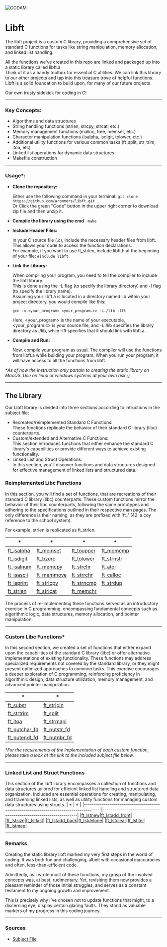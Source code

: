 <img src="https://i.imgur.com/HG66CCx.png?raw=true" alt="CODAM" style="max-width: 50%;">

# Libft
The libft project is a custom C library, providing a comprehensive set of standard C functions for tasks like string manipulation, memory allocation, and linked list handling.  

All the functions we've created in this repo are linked and packaged up into a static library called libft.a.  
Think of it as a handy toolbox for essential C utilities. We can link this library to our other projects and tap into this treasure trove of helpful functions.
Libft is a solid foundation to build upon, for many of our future projects.  

Our own trusty sidekick for coding in C!

---
### Key Concepts:
- Algorithms and data structures
- String handling functions (strlen, strcpy, strcat, etc.)
- Memory management functions (malloc, free, memset, etc.)
- Character manipulation functions (isalpha, isdigit, tolower, etc.)
- Additional utility functions for various common tasks (ft_split, str_trim, itoa, etc)
- Linked list operations for dynamic data structures
- Makefile construction
---

### Usage*:

- **Clone the repository:**

  Either use the following command in your terminal: `git clone https://github.com/arommers/libft.git`  
  Or Click the green "Code" button in the upper right corner to download zip file and then unzip it.

- **Compile the library using the cmd** &nbsp;&nbsp;`make`
- **Include Header Files:**
  
  In your C source file (.c), include the necessary header files from libft. This allows your code to access the function declarations.  
  For example, if you want to use ft_strlen, include libft.h at the beginning of your file: `#include libft`
  
- **Link the Library:**
  
  When compiling your program, you need to tell the compiler to include the libft library.  
  This is done using the -L flag (to specify the library directory) and -l flag (to specify the library name).  
  Assuming your libft.a is located in a directory named lib within your project directory, you would compile like this:
  
  `gcc -o <your_program> <your_program.c> -L./lib -lft`
  
  Here, <your_program> is the name of your executable, <your_program.c> is your source file, and -L./lib specifies the library directory as ./lib, while -lft specifies that it should link with libft.a.

- **Compile and Run:**
  
  Now, compile your program as usual. The compiler will use the functions from libft.a while building your program.
  When you run your program, it will have access to all the functions from libft.

**As of now the instruction only partain to creating the static library on MacOS. Use on linux or windows systems at your own risk ;)*

---

## The Library

Our Libft library is divided into three sections according to intructions in the subject file:

- Recreated/reimplemented Standard C Functions:  
  These functions replicate the behavior of their standard C library (libc) counterparts.
- Custom/extended and Alternative C Functions:  
  This section introduces functions that either enhance the standard C library's capabilities or provide different ways to achieve existing functionality.
- Linked List and Struct Operations:  
  In this section, you'll discover functions and data structures designed for effective management of linked lists and structured data.

### Reimplemented Libc Functions
In this section, you will find a set of functions, that are recreations of their standard C library (libc) counterparts. These custom functions mirror the behavior of their libc counterparts, following the same prototypes and adhering to the specifications outlined in their respective man pages. The only difference is their naming, as they are prefixed with 'ft_' (42, a coy reference to the school system).

For example, strlen is replicated as ft_strlen.

|                                   *                                                |                                         *                              |                                            *                                  |                                       *                             |    
|-----------------------------------------------------------------------------------|-----------------------------------------------------------------------|------------------------------------------------------------------------------|------------------------------------------------------------------------|
| [ft_isalpha](https://github.com/arommers/libft/blob/master/src/ft_isalpha.c)| [ft_memset](https://github.com/arommers/libft/blob/master/src/ft_memset.c)|[ft_toupper](https://github.com/arommers/libft/blob/master/src/ft_toupper.c)|[ft_memcmp](https://github.com/arommers/libft/blob/master/src/ft_memcmp.c)|
| [ft_isdigit](https://github.com/arommers/libft/blob/master/src/ft_isdigit.c)| [ft_bzero](https://github.com/arommers/libft/blob/master/src/ft_bzero.c)|[ft_tolower](https://github.com/arommers/libft/blob/master/src/ft_tolower.c)|[ft_strnstr](https://github.com/arommers/libft/blob/master/src/ft_strnstr.c)|
| [ft_isalnum](https://github.com/arommers/libft/blob/master/src/ft_isalnum.c)| [ft_memcpy](https://github.com/arommers/libft/blob/master/src/ft_memcpy.c)|[ft_strchr](https://github.com/arommers/libft/blob/master/src/ft_strchr.c)|[ft_atoi](https://github.com/arommers/libft/blob/master/src/ft_atoi.c)|
| [ft_isascii](https://github.com/arommers/libft/blob/master/src/ft_isascii.c)| [ft_memmove](https://github.com/arommers/libft/blob/master/src/ft_memmove.c)|[ft_strrchr](https://github.com/arommers/libft/blob/master/src/ft_strrchr.c)|[ft_calloc](https://github.com/arommers/libft/blob/master/src/ft_calloc.c)|
| [ft_isprint](https://github.com/arommers/libft/blob/master/src/ft_isprint.c)| [ft_strlcpy](https://github.com/arommers/libft/blob/master/src/ft_strlcpy.c)|[ft_strncmp](https://github.com/arommers/libft/blob/master/src/ft_strncmp.c)|[ft_strdup](https://github.com/arommers/libft/blob/master/src/ft_strdup.c)|
| [ft_strlen](https://github.com/arommers/libft/blob/master/src/ft_strlen.c)| [ft_strlcat](https://github.com/arommers/libft/blob/master/src/ft_strlcat.c)|[ft_memchr](https://github.com/arommers/libft/blob/master/src/ft_memchr.c)

The process of re-implementing these functions served as an introductory exercise in C programming, encompassing fundamental concepts such as algorithmic logic, data structures, memory allocation, and pointer manipulation.  

---
### Custom Libc Functions*
In this second section, we created a set of functions that either expand upon the capabilities of the standard C library (libc) or offer alternative implementations of existing functionality. These functions may address specialized requirements not covered by the standard library, or they might present optimized approaches to common tasks. This exercise encourages a deeper exploration of C programming, reinforcing proficiency in algorithmic design, data structure utilization, memory management, and advanced pointer manipulation.

|                                        *                                             |                                *                                |
|--------------------------------------------------------------------------------------|-----------------------------------------------------------------|
|[ft_subst](https://github.com/arommers/libft/blob/master/src/ft_substr.c)|[ft_strjoin](https://github.com/arommers/libft/blob/master/src/ft_strjoin.c)|
|[ft_strtrim](https://github.com/arommers/libft/blob/master/src/ft_strtrim.c)|[ft_split](https://github.com/arommers/libft/blob/master/src/ft_split.c)|
|[ft_itoa](https://github.com/arommers/libft/blob/master/src/ft_itoa.c)|[ft_strmapi](https://github.com/arommers/libft/blob/master/src/ft_strmapi.c)|
|[ft_putchar_fd](https://github.com/arommers/libft/blob/master/src/ft_putchar_fd.c)|[ft_putstr_fd](https://github.com/arommers/libft/blob/master/src/ft_putstr_fd.c)|
|[ft_putendl_fd](https://github.com/arommers/libft/blob/master/src/ft_putendl_fd.c)|[ft_putnbr_fd](https://github.com/arommers/libft/blob/master/src/ft_putnbr_fd.c)|

**For the requirements of the implementation of each custom function, please take a look at the link to the included subject file below.*

---

### Linked List and Struct Functions
This section of the libft library encompasses a collection of functions and data structures tailored for efficient linked list handling and structured data organization. Included are essential operations for creating, manipulating, and traversing linked lists, as well as utility functions for managing custom data structures using structs.
|                                        *                                             |                                *                                |
|--------------------------------------------------------------------------------------|-----------------------------------------------------------------|
|[ft_lstnew](https://github.com/arommers/libft/blob/master/src/ft_lstnew.c)|[ft_lstadd_front](https://github.com/arommers/libft/blob/master/src/ft_lstadd_front.c)|
|[ft_lstsize](https://github.com/arommers/libft/blob/master/src/ft_lstsize.c)|[ft_lstlast](https://github.com/arommers/libft/blob/master/src/ft_lstlast.c)|
|[ft_lstadd_back](https://github.com/arommers/libft/blob/master/src/ft_lstadd_back.c)|[ft_lstdelone](https://github.com/arommers/libft/blob/master/src/ft_lstdelone.c)|
|[ft_lstclear](https://github.com/arommers/libft/blob/master/src/ft_lstclear.c)|[ft_lstiter](https://github.com/arommers/libft/blob/master/src/ft_lstiter.c)|
|[ft_lstmap](https://github.com/arommers/libft/blob/master/src/ft_lstmap.c)|

---

### Remarks

Creating the static library libft marked my very first steps in the world of coding. It was both fun and challenging, albeit with occasional inaccuracies and often, less-than-efficient code.

Admittedly, as I wrote most of these functions, my grasp of the involved concepts was, at best, rudimentary. Yet, revisiting them now provides a pleasant reminder of those initial struggles, and serves as a constant testament to my ongoing growth and improvement.

This is precisely why I've chosen not to update functions that might, to a discerning eye, display certain glaring faults. They stand as valuable markers of my progress in this coding journey.

---

### Sources
- [Subject File](https://cdn.intra.42.fr/pdf/pdf/95631/en.subject.pdf)
